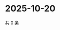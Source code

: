 # 2025-10-20

共 0 条

<!-- BEGIN ZHIHUQUESTIONS -->
<!-- 最后更新时间 Mon Oct 20 2025 01:09:08 GMT+0800 (China Standard Time) -->

<!-- END ZHIHUQUESTIONS -->
